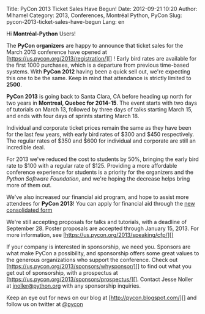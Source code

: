 Title: PyCon 2013 Ticket Sales Have Begun!
Date: 2012-09-21 10:20
Author: Mlhamel
Category: 2013, Conferences, Montréal Python, PyCon
Slug: pycon-2013-ticket-sales-have-begun
Lang: en

<!--:en-->

Hi **Montréal-Python** Users!

The **PyCon organizers** are happy to announce that ticket sales for the
March 2013 conference have opened at
[https://us.pycon.org/2013/registration/][] ! Early bird rates are
available for the first 1000 purchases, which is a departure from
previous time-based systems. With **PyCon 2012** having been a quick
sell out, we're expecting this one to be the same. Keep in mind that
attendance is strictly limited to **2500**.

**PyCon 2013** is going back to Santa Clara, CA before heading up north
for two years in **Montreal, Quebec for 2014-15**. The event starts with
two days of tutorials on March 13, followed by three days of talks
starting March 15, and ends with four days of sprints starting March 18.

Individual and corporate ticket prices remain the same as they have been
for the last few years, with early bird rates of $300 and $450
respectively. The regular rates of $350 and $600 for individual and
corporate are still an incredible deal.

For 2013 we've reduced the cost to students by 50%, bringing the early
bird rate to $100 with a regular rate of $125. Providing a more
affordable conference experience for students is a priority for the
organizers and the *Python Software Foundation*, and we're hoping the
decrease helps bring more of them out.

We've also increased our financial aid program, and hope to assist more
attendees for **PyCon 2013**! You can apply for financial aid through
the [new consolidated form][]

We're still accepting proposals for talks and tutorials, with a deadline
of September 28. Poster proposals are accepted through January 15, 2013.
For more information, see [https://us.pycon.org/2013/speaking/cfp/][]

If your company is interested in sponsorship, we need you. Sponsors are
what make PyCon a possibility, and sponsorship offers some great values
to the generous organizations who support the conference. Check out
[https://us.pycon.org/2013/sponsors/whysponsor/][] to find out what you
get out of sponsorship, with a prospectus at
[https://us.pycon.org/2013/sponsors/prospectus/][]. Contact Jesse Noller
at [jnoller@python.org][] with any sponsorship inquiries.

Keep an eye out for news on our blog at [http://pycon.blogspot.com/][]
and follow us on twitter at [@pycon][]

  [https://us.pycon.org/2013/registration/]: https://us.pycon.org/2013/registration/
  [new consolidated form]: https://docs.google.com/spreadsheet/viewform?fromEmail=true&formkey=dGt4Z0dsY052VERJem4xUUFVQW9uQVE6MQ
  [https://us.pycon.org/2013/speaking/cfp/]: https://us.pycon.org/2013/speaking/cfp/
  [https://us.pycon.org/2013/sponsors/whysponsor/]: https://us.pycon.org/2013/sponsors/whysponsor/
  [https://us.pycon.org/2013/sponsors/prospectus/]: https://us.pycon.org/2013/sponsors/prospectus/
  [jnoller@python.org]: mailto:jnoller@python.org
  [http://pycon.blogspot.com/]: http://pycon.blogspot.com/
  [@pycon]: https://twitter.com/pycon
